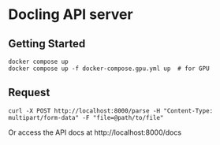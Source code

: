 # Docling API server

## Getting Started

```
docker compose up
docker compose up -f docker-compose.gpu.yml up  # for GPU
```

## Request

```
curl -X POST http://localhost:8000/parse -H "Content-Type: multipart/form-data" -F "file=@path/to/file"
```

Or access the API docs at http://localhost:8000/docs
